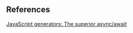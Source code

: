## References
[JavaScript generators: The superior async/await](https://blog.logrocket.com/javascript-generators-the-superior-async-await/)